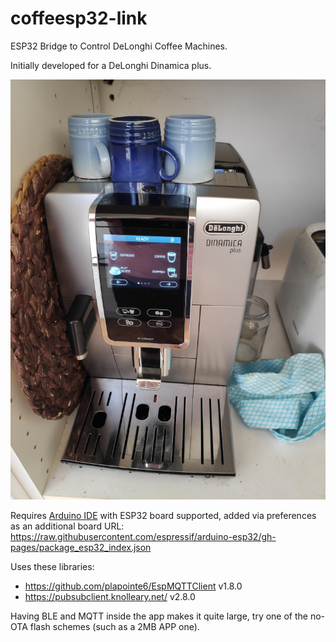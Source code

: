# coffeesp32-link
ESP32 Bridge to Control DeLonghi Coffee Machines.

Initially developed for a DeLonghi Dinamica plus.

![Delonghi Dinamica plus](delonghi.jpg)

Requires [Arduino IDE](https://www.arduino.cc/) with ESP32 board supported, added via preferences as an additional board URL: https://raw.githubusercontent.com/espressif/arduino-esp32/gh-pages/package_esp32_index.json

Uses these libraries:
* https://github.com/plapointe6/EspMQTTClient v1.8.0
* https://pubsubclient.knolleary.net/ v2.8.0

Having BLE and MQTT inside the app makes it quite large, try one of the no-OTA flash schemes (such as a 2MB APP one).
